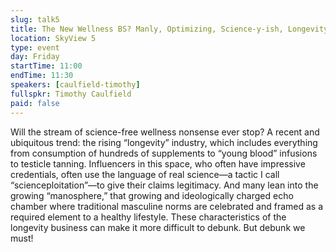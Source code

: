 ```yaml
---
slug: talk5
title: The New Wellness BS? Manly, Optimizing, Science-y-ish, Longevity Woo!
location: SkyView 5
type: event
day: Friday
startTime: 11:00
endTime: 11:30
speakers: [caulfield-timothy]
fullspkr: Timothy Caulfield
paid: false
---
```


Will the stream of science-free wellness nonsense ever stop? A recent and ubiquitous trend: the rising “longevity” industry, which includes everything from consumption of hundreds of supplements to “young blood” infusions to testicle tanning. Influencers in this space, who often have impressive credentials, often use the language of real science—a tactic I call “scienceploitation”—to give their claims legitimacy. And many lean into the growing “manosphere,” that growing and ideologically charged echo chamber where traditional masculine norms are celebrated and framed as a required element to a healthy lifestyle. These characteristics of the longevity business can make it more difficult to debunk. But debunk we must!
